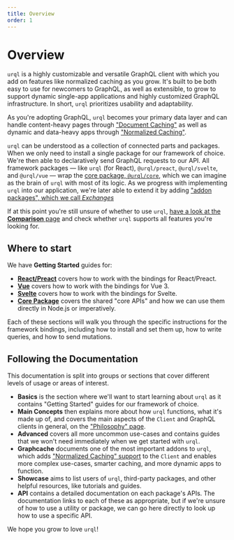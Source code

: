 ```yaml
---
title: Overview
order: 1
---
```


# Overview

`urql` is a highly customizable and versatile GraphQL client with which you add on features like
normalized caching as you grow. It's built to be both easy to use for newcomers to
GraphQL, as well as extensible, to grow to support dynamic single-app applications and highly
customized GraphQL infrastructure. In short, `urql` prioritizes usability and adaptability.

As you're adopting GraphQL, `urql` becomes your primary data layer and can handle content-heavy
pages through ["Document Caching"](./concepts/document-caching.md) as well as dynamic and data-heavy
apps through ["Normalized Caching"](./graphcache/normalized-caching.md).

`urql` can be understood as a collection of connected parts and packages.
When we only need to install a single package for our framework of choice. We're then able to
declaratively send GraphQL requests to our API. All framework packages — like `urql` (for React),
`@urql/preact`, `@urql/svelte`, and `@urql/vue` — wrap the [core package,
`@urql/core`](./basics/core.md), which we can imagine as the brain
of `urql` with most of its logic. As we progress with implementing `urql` into our application,
we're later able to extend it by adding ["addon packages", which we call
_Exchanges_](./concepts/exchanges.md)

If at this point you're still unsure of whether to use `urql`, [have a look at the **Comparison**
page](./comparison.md) and check whether `urql` supports all features you're looking for.

## Where to start

We have **Getting Started** guides for:

- [**React/Preact**](./basics/react-preact.md) covers how to work with the bindings for React/Preact.
- [**Vue**](./basics/vue.md) covers how to work with the bindings for Vue 3.
- [**Svelte**](./basics/svelte.md) covers how to work with the bindings for Svelte.
- [**Core Package**](./basics/core.md) covers the shared "core APIs" and how we can use them directly
  in Node.js or imperatively.

Each of these sections will walk you through the specific instructions for the framework bindings,
including how to install and set them up, how to write queries, and how to send mutations.

## Following the Documentation

This documentation is split into groups or sections that cover different levels of usage or areas of
interest.

- **Basics** is the section where we'll want to start learning about `urql` as it contains "Getting
  Started" guides for our framework of choice.
- **Main Concepts** then explains more about how `urql` functions, what it's made up of, and covers
  the main aspects of the `Client` and GraphQL clients in general, on the ["Philosophy"
  page](./concepts/philosophy.md).
- **Advanced** covers all more uncommon use-cases and contains guides that we won't need immediately
  when we get started with `urql`.
- **Graphcache** documents one of the most important addons to `urql`, which adds ["Normalized
  Caching" support](./graphcache/normalized-caching.md) to the `Client` and enables more complex
  use-cases, smarter caching, and more dynamic apps to function.
- **Showcase** aims to list users of `urql`, third-party packages, and other helpful resources,
  like tutorials and guides.
- **API** contains a detailed documentation on each package's APIs. The documentation links to each
  of these as appropriate, but if we're unsure of how to use a utility or package, we can go here
  directly to look up how to use a specific API.

We hope you grow to love `urql`!
